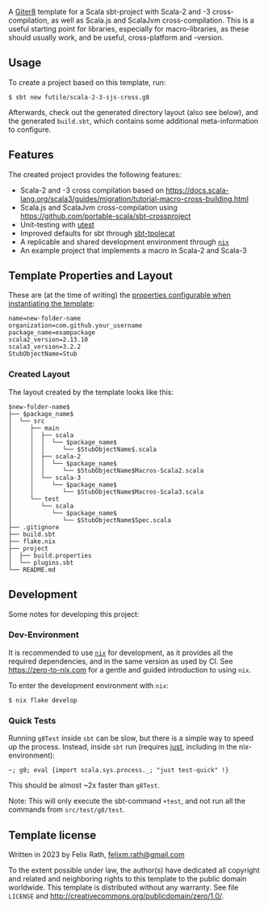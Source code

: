 A [Giter8][g8] template for a Scala sbt-project with Scala-2 and -3 cross-compilation, as well as Scala.js and ScalaJvm cross-compilation.
This is a useful starting point for libraries, especially for macro-libraries, as these should usually work, and be useful, cross-platform and -version.

## Usage

To create a project based on this template, run:

``` shellsession
$ sbt new futile/scala-2-3-sjs-cross.g8
```

Afterwards, check out the generated directory layout (also see below), and the generated `build.sbt`, which contains some additional meta-information to configure.

## Features

The created project provides the following features:

* Scala-2 and -3 cross compilation based on https://docs.scala-lang.org/scala3/guides/migration/tutorial-macro-cross-building.html
* Scala.js and ScalaJvm cross-compilation using https://github.com/portable-scala/sbt-crossproject
* Unit-testing with [utest](https://github.com/com-lihaoyi/utest)
* Improved defaults for sbt through [sbt-tpolecat](https://github.com/typelevel/sbt-tpolecat)
* A replicable and shared development environment through [`nix`][nix]
* An example project that implements a macro in Scala-2 and Scala-3


## Template Properties and Layout

These are (at the time of writing) the [properties configurable when instantiating the template](src/main/g8/default.properties):

```
name=new-folder-name
organization=com.github.your_username
package_name=exampackage
scala2_version=2.13.10
scala3_version=3.2.2
StubObjectName=Stub
```

### Created Layout

The layout created by the template looks like this:

```
$new-folder-name$
├── $package_name$
│  └── src
│     ├── main
│     │  ├── scala
│     │  │  └── $package_name$
│     │  │     └── $StubObjectName$.scala
│     │  ├── scala-2
│     │  │  └── $package_name$
│     │  │     └── $StubObjectName$Macros-Scala2.scala
│     │  └── scala-3
│     │     └── $package_name$
│     │        └── $StubObjectName$Macros-Scala3.scala
│     └── test
│        └── scala
│           └── $package_name$
│              └── $StubObjectName$Spec.scala
├── .gitignore
├── build.sbt
├── flake.nix
├── project
│  ├── build.properties
│  └── plugins.sbt
└── README.md
```

## Development

Some notes for developing this project:

### Dev-Environment

It is recommended to use [`nix`][nix] for development, as it provides all the required dependencies, and in the same version as used by CI.
See https://zero-to-nix.com for a gentle and guided introduction to using `nix`.

To enter the development environment with `nix`:

``` shellsession
$ nix flake develop
```

### Quick Tests

Running `g8Test` inside `sbt` can be slow, but there is a simple way to speed up the process.
Instead, inside `sbt` run (requires [just](https://just.systems), including in the nix-environment):

```
~; g8; eval {import scala.sys.process._; "just test-quick" !}
```

This should be almost ~2x faster than `g8Test`.

Note: This will only execute the sbt-command `+test`, and not run all the commands from `src/test/g8/test`.

Template license
----------------
Written in 2023 by Felix Rath, felixm.rath@gmail.com

To the extent possible under law, the author(s) have dedicated all copyright and related
and neighboring rights to this template to the public domain worldwide.
This template is distributed without any warranty. See file `LICENSE` and <http://creativecommons.org/publicdomain/zero/1.0/>.

[g8]: http://www.foundweekends.org/giter8/
[nix]: https://nixos.org
